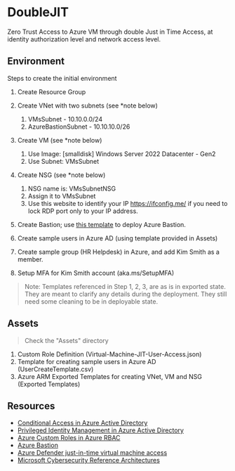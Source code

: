 # DoubleJIT
Zero Trust Access to Azure VM through double Just in Time Access, at identity authorization level and network access level.

## Environment
Steps to create the initial environment

1. Create Resource Group

2. Create VNet with two subnets
   (see *note below)
   1. VMsSubnet - 10.10.0.0/24
   2. AzureBastionSubnet - 10.10.10.0/26

3. Create VM
   (see *note below)
   1. Use Image: [smalldisk] Windows Server 2022 Datacenter - Gen2
   2. Use Subnet: VMsSubnet

4. Create NSG
   (see *note below)
   1. NSG name is: VMsSubnetNSG
   2. Assign it to VMsSubnet
   3. Use this website to identify your IP https://ifconfig.me/ if you need to lock RDP port only to your IP address.

5. Create Bastion; use [this template](https://github.com/husamhilal/IaC/tree/main/ARM/AzureBastion) to deploy Azure Bastion.

6. Create sample users in Azure AD (using template provided in Assets)

7. Create sample group (HR Helpdesk) in Azure, and add Kim Smith as a member.
   
8. Setup MFA for Kim Smith account (aka.ms/SetupMFA)

> Note: Templates referenced in Step 1, 2, 3, are as is in exported state. They are meant to clarify any details during the deployment. They still need some cleaning to be in deployable state.

## Assets

> Check the "Assets" directory
1. Custom Role Definition (Virtual-Machine-JIT-User-Access.json)
2. Template for creating sample users in Azure AD (UserCreateTemplate.csv)
3. Azure ARM Exported Templates for creating VNet, VM and NSG (Exported Templates)


## Resources
- [Conditional Access in Azure Active Directory](https://docs.microsoft.com/azure/active-directory/conditional-access/overview)
- [Privileged Identity Management in Azure Active Directory](https://docs.microsoft.com/azure/active-directory/privileged-identity-management/pim-configure)
- [Azure Custom Roles in Azure RBAC](https://docs.microsoft.com/azure/role-based-access-control/custom-roles)
- [Azure Bastion](https://docs.microsoft.com/azure/bastion/bastion-overview)
- [Azure Defender just-in-time virtual machine access](https://docs.microsoft.com/azure/security-center/just-in-time-explained)
- [Microsoft Cybersecurity Reference Architectures](https://docs.microsoft.com/security/cybersecurity-reference-architecture/mcra)